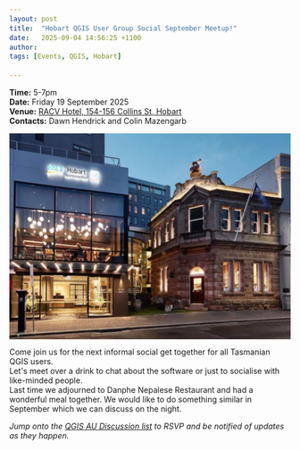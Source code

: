 ```yaml
---
layout: post
title:  "Hobart QGIS User Group Social September Meetup!"
date:   2025-09-04 14:56:25 +1100
author: 
tags: [Events, QGIS, Hobart]

---
```

**Time:** 5-7pm   
**Date:** Friday 19 September 2025  
**Venue:** [RACV Hotel, 154-156 Collins St, Hobart](https://maps.app.goo.gl/wVwGAV2LKCtMYyiX8)  
**Contacts:** Dawn Hendrick and Colin Mazengarb  

<img
  class="centered-image"
  src="/assets/img/posts/racv-hobart.png"
  alt="QGIS Hobart venue for September 2025"
  style="width: 600px; display: block; margin: 0 auto;"
/>

Come join us for the next informal social get together for all Tasmanian QGIS users.  
Let's meet over a drink to chat about the software or just to socialise with like-minded people.  
Last time we adjourned to Danphe Nepalese Restaurant and had a wonderful meal together. We would like to do something similar in September which we can discuss on the night.  

*Jump onto the [QGIS AU Discussion list](https://groups.google.com/g/australian-qgis-user-group) to RSVP and be notified of updates as they happen.*  

